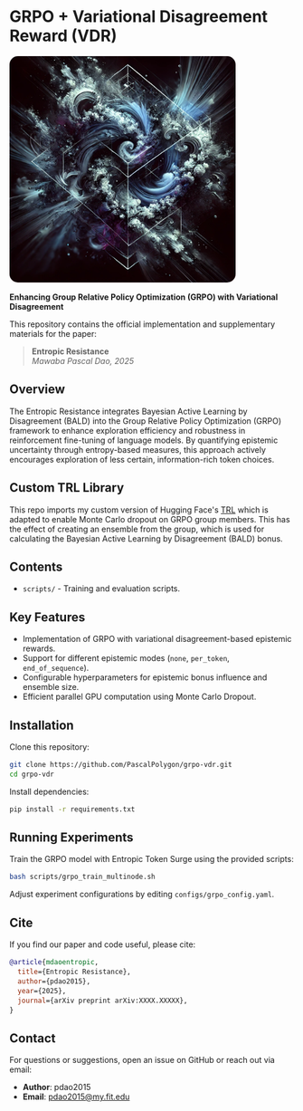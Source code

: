 # GRPO + Variational Disagreement Reward (VDR)


<img src="enropic_resistance.png" alt="Entropic Resistance" width="400px" style="border-radius: 15px"/>


**Enhancing Group Relative Policy Optimization (GRPO) with Variational Disagreement**

This repository contains the official implementation and supplementary materials for the paper:

> **Entropic Resistance**  
> *Mawaba Pascal Dao, 2025*

## Overview

The Entropic Resistance integrates Bayesian Active Learning by Disagreement (BALD) into the Group Relative Policy Optimization (GRPO) framework to enhance exploration efficiency and robustness in reinforcement fine-tuning of language models. By quantifying epistemic uncertainty through entropy-based measures, this approach actively encourages exploration of less certain, information-rich token choices.

## Custom TRL Library

This repo imports my custom version of Hugging Face's <a href="https://github.com/PascalPolygon/trl" target="_blank">TRL</a> which is adapted to enable Monte Carlo dropout on GRPO group members. This has the effect of creating an ensemble from the group, which is used for calculating the Bayesian Active Learning by Disagreement (BALD) bonus</li>.

## Contents

- `scripts/` - Training and evaluation scripts.

## Key Features

- Implementation of GRPO with variational disagreement-based epistemic rewards.
- Support for different epistemic modes (`none`, `per_token`, `end_of_sequence`).
- Configurable hyperparameters for epistemic bonus influence and ensemble size.
- Efficient parallel GPU computation using Monte Carlo Dropout.

## Installation

Clone this repository:
```bash
git clone https://github.com/PascalPolygon/grpo-vdr.git
cd grpo-vdr
```

Install dependencies:
```bash
pip install -r requirements.txt
```

## Running Experiments

Train the GRPO model with Entropic Token Surge using the provided scripts:

```bash
bash scripts/grpo_train_multinode.sh
```

Adjust experiment configurations by editing `configs/grpo_config.yaml`.

## Cite

If you find our paper and code useful, please cite:

```bibtex
@article{mdaoentropic,
  title={Entropic Resistance},
  author={pdao2015},
  year={2025},
  journal={arXiv preprint arXiv:XXXX.XXXXX},
}
```

## Contact

For questions or suggestions, open an issue on GitHub or reach out via email:

- **Author**: pdao2015
- **Email**: pdao2015@my.fit.edu

